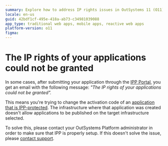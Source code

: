 ```yaml
---
summary: Explore how to address IP rights issues in OutSystems 11 (O11) when IPP-protected applications face activation code changes.
locale: en-us
guid: 42bdf1cf-495e-418a-ab73-c34981039088
app_type: traditional web apps, mobile apps, reactive web apps
platform-version: o11
figma:
---
```


# The IP rights of your applications could not be granted

In some cases, after submitting your application through the [IPP Portal](http://www.outsystems.com/IPP/), you get an email with the following message: *"The IP rights of your applications could not be granted".*

This means you're trying to change the activation code of an [application that is IPP-protected](https://success.outsystems.com/Support/Enterprise_Customers/Licensing/Intellectual_Property_Protection_(IPP)). The infrastructure where that application was created doesn't allow applications to be published on the target infrastructure selected.

To solve this, please contact your OutSystems Platform administrator in order to make sure that IPP is properly setup. If this doesn't solve the issue, please [contact support](https://success.outsystems.com/Support/Enterprise_Customers/OutSystems_Support/01_Contact_OutSystems_technical_support).

